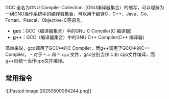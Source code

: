 GCC 全名为GNU Compiler Collection（GNU编译器集合）的缩写，可以理解为一组GNU操作系统中的编译器集合，可以用于编译C、C++、Java、Go、Fortan、Pascal、Objective-C等语言。

- **gcc**：GCC（编译器集合）中的GNU C Compiler(C 编译器)
- **g++**：GCC（编译器集合）中的GNU C++ Compiler(C++ 编译器)

简单来说，gcc调用了GCC中的C Compiler，而g++调用了GCC中的C++ Compiler。 - 对于 `*.c` 和 `*.cpp` 文件，gcc分别当作 c 和 cpp文件编译，而g++则统一当作cpp文件编译。

## 常用指令
![[Pasted image 20250509064244.png]]